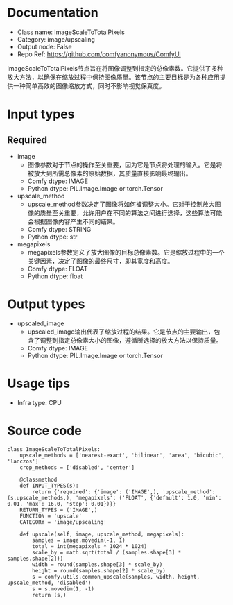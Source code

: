 # Documentation
- Class name: ImageScaleToTotalPixels
- Category: image/upscaling
- Output node: False
- Repo Ref: https://github.com/comfyanonymous/ComfyUI

ImageScaleToTotalPixels节点旨在将图像调整到指定的总像素数。它提供了多种放大方法，以确保在缩放过程中保持图像质量。该节点的主要目标是为各种应用提供一种简单高效的图像缩放方式，同时不影响视觉保真度。

# Input types
## Required
- image
    - 图像参数对于节点的操作至关重要，因为它是节点将处理的输入。它是将被放大到所需总像素的原始数据，其质量直接影响最终输出。
    - Comfy dtype: IMAGE
    - Python dtype: PIL.Image.Image or torch.Tensor
- upscale_method
    - upscale_method参数决定了图像将如何被调整大小。它对于控制放大图像的质量至关重要，允许用户在不同的算法之间进行选择，这些算法可能会根据图像内容产生不同的结果。
    - Comfy dtype: STRING
    - Python dtype: str
- megapixels
    - megapixels参数定义了放大图像的目标总像素数。它是缩放过程中的一个关键因素，决定了图像的最终尺寸，即其宽度和高度。
    - Comfy dtype: FLOAT
    - Python dtype: float

# Output types
- upscaled_image
    - upscaled_image输出代表了缩放过程的结果。它是节点的主要输出，包含了调整到指定总像素大小的图像，遵循所选择的放大方法以保持质量。
    - Comfy dtype: IMAGE
    - Python dtype: PIL.Image.Image or torch.Tensor

# Usage tips
- Infra type: CPU

# Source code
```
class ImageScaleToTotalPixels:
    upscale_methods = ['nearest-exact', 'bilinear', 'area', 'bicubic', 'lanczos']
    crop_methods = ['disabled', 'center']

    @classmethod
    def INPUT_TYPES(s):
        return {'required': {'image': ('IMAGE',), 'upscale_method': (s.upscale_methods,), 'megapixels': ('FLOAT', {'default': 1.0, 'min': 0.01, 'max': 16.0, 'step': 0.01})}}
    RETURN_TYPES = ('IMAGE',)
    FUNCTION = 'upscale'
    CATEGORY = 'image/upscaling'

    def upscale(self, image, upscale_method, megapixels):
        samples = image.movedim(-1, 1)
        total = int(megapixels * 1024 * 1024)
        scale_by = math.sqrt(total / (samples.shape[3] * samples.shape[2]))
        width = round(samples.shape[3] * scale_by)
        height = round(samples.shape[2] * scale_by)
        s = comfy.utils.common_upscale(samples, width, height, upscale_method, 'disabled')
        s = s.movedim(1, -1)
        return (s,)
```